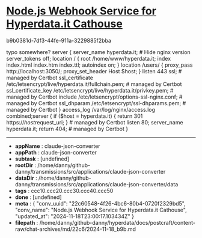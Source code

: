 # [Node.js Webhook Service for Hyperdata.it Cathouse](https://claude.ai/chat/22c60548-4f26-4bc6-80b4-0720f2329bd5)

b9b0381d-7df3-44fe-911a-3229885f2bba

typo somewhere? 
server {
    server_name hyperdata.it;
    # Hide nginx version
    server_tokens off;
    location / {
        root /home/www/hyperdata.it;
        index index.html index.htm index.ttl;
                autoindex on;
    }
    location /users/ {
        proxy_pass http://localhost:3050/;
        proxy_set_header Host $host;
    }
    listen 443 ssl; # managed by Certbot
    ssl_certificate /etc/letsencrypt/live/hyperdata.it/fullchain.pem; # managed by Certbot
    ssl_certificate_key /etc/letsencrypt/live/hyperdata.it/privkey.pem; # managed by Certbot
    include /etc/letsencrypt/options-ssl-nginx.conf; # managed by Certbot
    ssl_dhparam /etc/letsencrypt/ssl-dhparams.pem; # managed by Certbot
}
access_log /var/log/nginx/access.log combined;server {
    if ($host = hyperdata.it) {
        return 301 https://$host$request_uri;
    } # managed by Certbot
    listen 80;
    server_name hyperdata.it;
    return 404; # managed by Certbot
}

---

* **appName** : claude-json-converter
* **appPath** : claude-json-converter
* **subtask** : [undefined]
* **rootDir** : /home/danny/github-danny/transmissions/src/applications/claude-json-converter
* **dataDir** : /home/danny/github-danny/transmissions/src/applications/claude-json-converter/data
* **tags** : ccc10.ccc20.ccc30.ccc40.ccc50
* **done** : [undefined]
* **meta** : {
  "conv_uuid": "22c60548-4f26-4bc6-80b4-0720f2329bd5",
  "conv_name": "Node.js Webhook Service for Hyperdata.it Cathouse",
  "updated_at": "2024-11-18T23:00:17.103434Z"
}
* **filepath** : /home/danny/github-danny/hyperdata/docs/postcraft/content-raw/chat-archives/md/22c6/2024-11-18_b9b.md